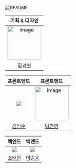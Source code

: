 ![README](https://github.com/user-attachments/assets/b5e450a6-5a65-40c8-b6e1-e0fa9f84287a)

|기획 & 디자인|
|:-:|
|<img width="110" height="110" alt="image" src="https://github.com/user-attachments/assets/a34a8763-0f44-4abf-a9f7-70ff79748d73">|
|[김강현](https://github.com/skjy7200)|

|프론트엔드|프론트엔드|
|:-:|:-:|
|![](https://avatars.githubusercontent.com/u/33516980?v=4&size=110)|<img width="110" height="110" alt="image" src="https://github.com/user-attachments/assets/c5564dd2-9a33-4b66-932a-bd18f2c527d4">|
|[김범수](https://github.com/Indigochi1d)|[박건영](https://github.com/kypark3)|

|백엔드|백엔드|
|:-:|:-:|
|![](https://avatars.githubusercontent.com/u/70999462?v=4&size=110)|![](https://avatars.githubusercontent.com/u/45879491?v=4&size=110)|
|[조태현](https://github.com/whxogus215)|[이승용](https://github.com/kokodak)|
